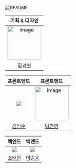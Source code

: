 ![README](https://github.com/user-attachments/assets/b5e450a6-5a65-40c8-b6e1-e0fa9f84287a)

|기획 & 디자인|
|:-:|
|<img width="110" height="110" alt="image" src="https://github.com/user-attachments/assets/a34a8763-0f44-4abf-a9f7-70ff79748d73">|
|[김강현](https://github.com/skjy7200)|

|프론트엔드|프론트엔드|
|:-:|:-:|
|![](https://avatars.githubusercontent.com/u/33516980?v=4&size=110)|<img width="110" height="110" alt="image" src="https://github.com/user-attachments/assets/c5564dd2-9a33-4b66-932a-bd18f2c527d4">|
|[김범수](https://github.com/Indigochi1d)|[박건영](https://github.com/kypark3)|

|백엔드|백엔드|
|:-:|:-:|
|![](https://avatars.githubusercontent.com/u/70999462?v=4&size=110)|![](https://avatars.githubusercontent.com/u/45879491?v=4&size=110)|
|[조태현](https://github.com/whxogus215)|[이승용](https://github.com/kokodak)|
